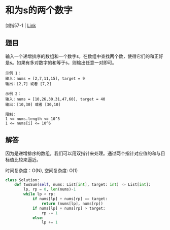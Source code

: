 # 和为s的两个数字
剑指57-1 | [Link](https://leetcode-cn.com/problems/he-wei-sde-liang-ge-shu-zi-lcof/)

## 题目
输入一个递增排序的数组和一个数字s，在数组中查找两个数，使得它们的和正好是s。如果有多对数字的和等于s，则输出任意一对即可。
```
示例 1：
输入：nums = [2,7,11,15], target = 9
输出：[2,7] 或者 [7,2]

示例 2：
输入：nums = [10,26,30,31,47,60], target = 40
输出：[10,30] 或者 [30,10]

限制：
1 <= nums.length <= 10^5
1 <= nums[i] <= 10^6
```

## 解答
因为是递增排序的数组，我们可以用双指针来处理。通过两个指针对应值的和与目标值比较来逼近。

时间复杂度：O(N), 空间复杂度: O(1)
```python
class Solution:
    def twoSum(self, nums: List[int], target: int) -> List[int]:
        lp, rp = 0, len(nums)-1
        while lp < rp:
            if nums[lp] + nums[rp] == target:
                return (nums[lp], nums[rp])
            if nums[lp] + nums[rp] > target:
                rp -= 1
            else:
                lp += 1
```